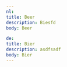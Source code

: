 ```yaml
---
nl:
title: Beer
description: Biesfd
body: Beer

de:
title: Bier
description: asdfsadf
body: Bier
---
```

